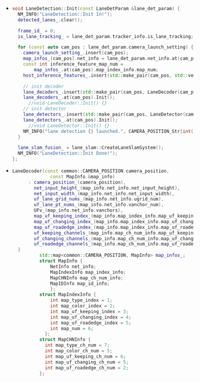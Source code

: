 - ```cpp
  void LaneDetection::Init(const LaneDetParam &lane_det_param) {
    NM_INFO("LaneDetection::Init In!");
    detected_lanes_.clear();
  
    frame_id_ = 0;
    is_lane_tracking_ = lane_det_param.tracker_info.is_lane_tracking;  读取初始化tracking
  
    for (const auto cam_pos : lane_det_param.camera_launch_setting) {
      camera_launch_setting_.insert(cam_pos);
      map_infos_[cam_pos].net_info = lane_det_param.net_info.at(cam_pos);
      const int inference_feature_map_num =
          map_infos_.at(cam_pos).map_index_info.map_num;
      host_inference_features_.insert(std::make_pair(cam_pos, std::vector<float *>(inference_feature_map_num, nullptr)));
  
      // init decoder
      lane_decoders_.insert(std::make_pair(cam_pos, LaneDecoder(cam_pos, map_infos_.at(cam_pos))));
      lane_decoders_.at(cam_pos).Init();
      	//void LaneDecoder::Init() {}
      // init detector
      lane_detectors_.insert(std::make_pair(cam_pos, LaneDetector(cam_pos, map_infos_.at(cam_pos))));
      lane_detectors_.at(cam_pos).Init();
  		//void LaneDetector::Init() {}
      NM_INFO("lane detection {} launched.", CAMERA_POSITION_Str[int(cam_pos)]);
    }
  
    lane_slam_fusion_ = lane_slam::CreateLaneSlamSystem();
    NM_INFO("LaneDetection::Init Done!");
  };
  ```
- ```cpp
  LaneDecoder(const common::CAMERA_POSITION camera_position,
                const MapInfo &map_info)
        : camera_position_(camera_position),
          net_input_height_(map_info.net_info.net_input_height),
          net_input_width_(map_info.net_info.net_input_width),
          uf_lane_grid_nums_(map_info.net_info.ugrid_num),
          uf_lane_pt_nums_(map_info.net_info.vanchor_num),
          UFv_(map_info.net_info.vanchors),
          map_uf_keeping_index_(map_info.map_index_info.map_uf_keeping_index),3
          map_uf_changing_index_(map_info.map_index_info.map_uf_changing_index),4
          map_uf_roadedge_index_(map_info.map_index_info.map_uf_roadedge_index),5
          uf_keeping_channels_(map_info.map_ch_num_info.map_uf_keeping_ch_num),6
          uf_changing_channels_(map_info.map_ch_num_info.map_uf_changing_ch_num),5
          uf_roadedge_channels_(map_info.map_ch_num_info.map_uf_roadedge_ch_num) {2
    }
  			std::map<common::CAMERA_POSITION, MapInfo> map_infos_;
  			struct MapInfo {
                NetInfo net_info;
                MapIndexInfo map_index_info;
                MapCHNInfo map_ch_num_info;
                MapIDInfo map_id_info;
            	};
  			struct MapIndexInfo {
                int map_type_index = 1;
                int map_color_index = 2;
                int map_uf_keeping_index = 3;
                int map_uf_changing_index = 4;
                int map_uf_roadedge_index = 5;
                int map_num = 6;
              };
  			struct MapCHNInfo {
              int map_type_ch_num = 7;
              int map_color_ch_num = 5;
              int map_uf_keeping_ch_num = 6;
              int map_uf_changing_ch_num = 5;
              int map_uf_roadedge_ch_num = 2;
            };
  ```